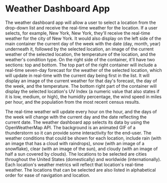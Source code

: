 # Weather Dashboard App
The weather dashboard app will allow a user to select a location from the drop-down list and receive the real-time weather for the location.  If a user selects, for example, New York, New York, they'll receive the real-time weather for the city of New York.  It would also display on the left side of the main container the current day of the week with the date (day, month, year) underneath it, followed by the selected location, an image of the current weather of the selected location, the temperature of the location, and the weather's condition type.  On the right side of the container, it'll have two sections:  top and bottom.  The top part of the right container will include a real-time seven-day forecast for the weather of the selected location, which will update in real-time with the current day being first in the list.  It will display an image of the current weather for that day's forecast, the day of the week, and the temperature.  The bottom right part of the container will display the selected location's UV Index (a numeric value that also states if it is low, medium, or high), the humidity percentage, the wind speed in miles per hour, and the population from the most recent census results.

The real-time weather will update every hour on the hour, and the days of the week will change with the current day and the date reflecting the current date.  The weather dashboard app selects its data by using the OpenWeatherMap API.  The background is an animated GIF of a thunderstorm so it can provide some interactivity for the end-user.  The weather conditions that could be shown for each location, include rain (with an image that has a cloud with raindrops), snow (with an image of a snowflake), clear (with an image of the sun), and cloudy (with an image of half a sun covered by clouds).  The locations to be selected are cities throughout the United States (domestically) and worldwide (internationally).  Each location's weather metrics will reflect that location's real-time weather.  The locations that can be selected are also listed in alphabetical order for ease of navigation and location.
